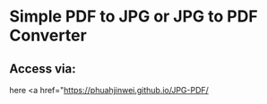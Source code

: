 # Simple PDF to JPG or JPG to PDF Converter

## Access via:

here <a href="https://phuahjinwei.github.io/JPG-PDF/</a>
